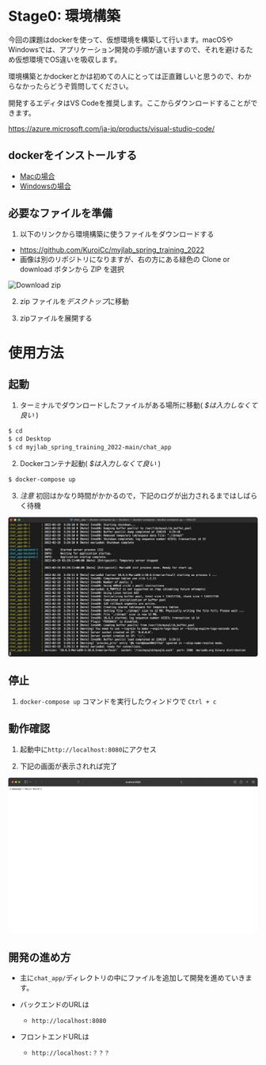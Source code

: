 # Stage0: 環境構築

今回の課題はdockerを使って、仮想環境を構築して行います。macOSやWindowsでは、アプリケーション開発の手順が違いますので、それを避けるため仮想環境でOS違いを吸収します。

環境構築とかdockerとかは初めての人にとっては正直難しいと思うので、わからなかったらどうぞ質問してください。

開発するエディタはVS Codeを推奨します。ここからダウンロードすることができます。

<https://azure.microsoft.com/ja-jp/products/visual-studio-code/>

## dockerをインストールする

- [Macの場合](docker_install/macOS.md)
- [Windowsの場合](docker_install/windows.md)

## 必要なファイルを準備

1. 以下のリンクから環境構築に使うファイルをダウンロードする

* <https://github.com/KuroiCc/myjlab_spring_training_2022>
* 画像は別のリポジトリになりますが、右の方にある緑色の Clone or download ボタンから ZIP を選択
<img width="1200" alt="Download zip" src="https://github.com/marutaku/docker-fastapi-mysql-app/raw/master/docs/images/clone-zip.png">

2. zip ファイルを*デスクトップ*に移動

3. zipファイルを展開する

# 使用方法

## 起動

1. ターミナルでダウンロードしたファイルがある場所に移動( *$は入力しなくて良い* )

```bash
$ cd
$ cd Desktop
$ cd myjlab_spring_training_2022-main/chat_app
```

2. Dockerコンテナ起動( *$は入力しなくて良い* )

```bash
$ docker-compose up
```

3. *注意* 初回はかなり時間がかかるので，下記のログが出力されるまではしばらく待機

![20220219123001](https://raw.githubusercontent.com/KuroiCc/kuroi-image-host/main/images/20220219123001.png)

## 停止

1. `docker-compose up` コマンドを実行したウィンドウで `Ctrl + c`


## 動作確認

1. 起動中に`http://localhost:8080`にアクセス

2. 下記の画面が表示されれば完了

![20220219123052](https://raw.githubusercontent.com/KuroiCc/kuroi-image-host/main/images/20220219123052.png)

## 開発の進め方

- 主に`chat_app/`ディレクトリの中にファイルを追加して開発を進めていきます。

- バックエンドのURLは
   - `http://localhost:8080`

- フロントエンドURLは
   - `http://localhost:？？？`

